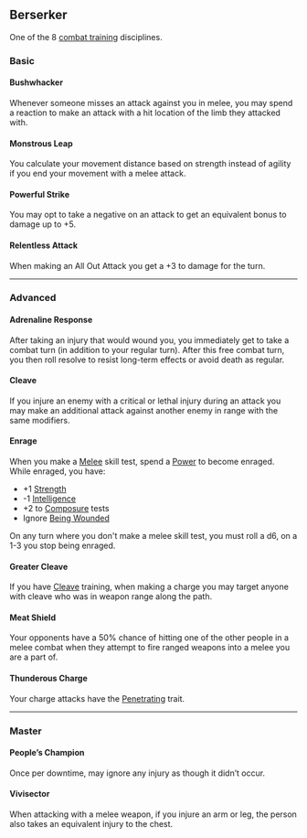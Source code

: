 ## Berserker
One of the 8 [combat training](Combat-Training) disciplines.

### Basic
#### Bushwhacker
Whenever someone misses an attack against you in melee, you may spend a reaction to make an attack with a hit location of the limb they attacked with.

#### Monstrous Leap
You calculate your movement distance based on strength instead of agility if you end your movement with a melee attack. 

#### Powerful Strike
You may opt to take a negative on an attack to get an equivalent bonus to damage up to +5.

#### Relentless Attack
When making an All Out Attack you get a +3 to damage for the turn.

---
### Advanced

#### Adrenaline Response
After taking an injury that would wound you, you immediately get to take a combat turn (in addition to your regular turn). After this free combat turn, you then roll resolve to resist long-term effects or avoid death as regular. 

#### Cleave
If you injure an enemy with a critical or lethal injury during an attack you may make an additional attack against another enemy in range with the same modifiers.

#### Enrage
When you make a [Melee](Melee) skill test, spend a [Power](Stats#Power) to become enraged. While enraged, you have: 
* +1 [Strength](Stats#Strength) 
* -1 [Intelligence](Stats#Intelligence)
* +2 to [Composure](Composure) tests
* Ignore [Being Wounded](Injury#Being%20Wounded)

On any turn where you don't make a melee skill test, you must roll a d6, on a 1-3 you stop being enraged.

#### Greater Cleave
If you have [Cleave](#Cleave) training, when making a charge you may target anyone with cleave who was in weapon range along the path.

#### Meat Shield
Your opponents have a 50% chance of hitting one of the other people in a melee combat when they attempt to fire ranged weapons into a melee you are a part of.

#### Thunderous Charge
Your charge attacks have the [Penetrating](Weapon-Traits#Penetrating) trait.

---

### Master
#### People’s Champion
Once per downtime, may ignore any injury as though it didn’t occur.

#### Vivisector
When attacking with a melee weapon, if you injure an arm or leg, the person also takes an equivalent injury to the chest.